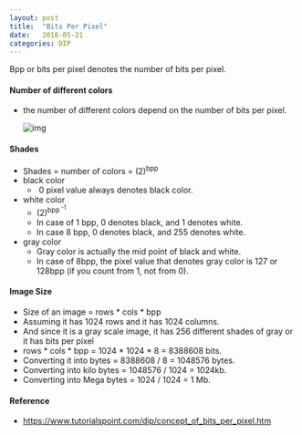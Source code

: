 ```yaml
---
layout: post
title:  "Bits Per Pixel"
date:   2018-05-21
categories: DIP
---
```


Bpp or bits per pixel denotes the number of bits per pixel.

#### Number of different colors

- the number of different colors depend on the number of bits per pixel.

  ![img](https://github.com/KoJunHee/kojunhee.github.io/raw/master/img/bppTable.png)

#### Shades 

- Shades = number of colors = (2)<sup>bpp<sup>
- black color
  -  0 pixel value always denotes black color. 
- white color
  - (2)<sup>bpp<sup> -1
  - In case of 1 bpp, 0 denotes black, and 1 denotes white.
  - In case 8 bpp, 0 denotes black, and 255 denotes white.
- gray color
  - Gray color is actually the mid point of black and white.
  - In case of 8bpp, the pixel value that denotes gray color is 127 or 128bpp (if you count from 1, not from 0).

#### Image Size

- Size of an image = rows * cols * bpp
- Assuming it has 1024 rows and it has 1024 columns. 
- And since it is a gray scale image, it has 256 different shades of gray or it has bits per pixel
- rows * cols * bpp = 1024 * 1024 * 8 = 8388608 bits.
- Converting it into bytes = 8388608 / 8 = 1048576 bytes.
- Converting into kilo bytes = 1048576 / 1024 = 1024kb.
- Converting into Mega bytes = 1024 / 1024 = 1 Mb.

#### Reference

- <https://www.tutorialspoint.com/dip/concept_of_bits_per_pixel.htm>